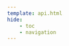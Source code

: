 ```yaml
---
template: api.html
hide:
    - toc
    - navigation
---
```



<redoc theme='{"typography": {"font-family":"Open sans", "headings":{"fontFamily":"Open sans"}}}' spec-url="openapi.yml"></redoc>
<script src="https://cdn.jsdelivr.net/npm/redoc@latest/bundles/redoc.standalone.js"> </script>